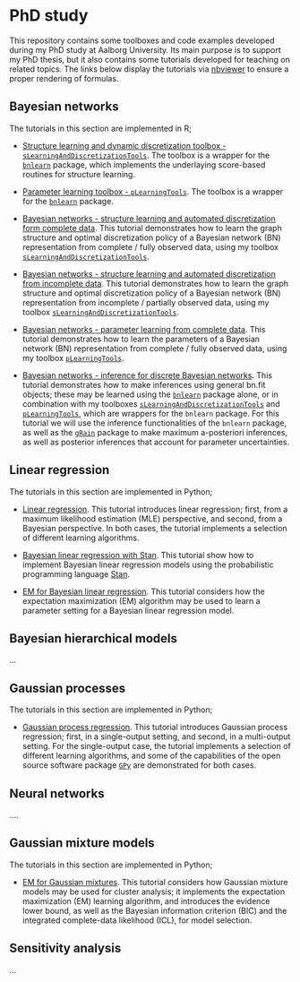 # PhD study

This repository contains some toolboxes and code examples developed during my PhD study at Aalborg University. Its main purpose is to support my PhD thesis, but it also contains some tutorials developed for teaching on related topics. The links below display 
the tutorials via [nbviewer](https://nbviewer.jupyter.org/) to ensure a proper rendering of formulas.

## Bayesian networks

The tutorials in this section are implemented in R;

- [Structure learning and dynamic discretization toolbox - `sLearningAndDiscretizationTools`](https://github.com/SebastianGlavind/PhD-study/blob/master/Bayesian-networks/Toolboxes/sLearningAndDiscretizationTools.R). The toolbox is a wrapper for the [`bnlearn`](https://www.bnlearn.com/) package, which implements the underlaying score-based routines for structure learning.

- [Parameter learning toolbox - `pLearningTools`](https://github.com/SebastianGlavind/PhD-study/blob/master/Bayesian-networks/Toolboxes/pLearningTools.R). The toolbox is a wrapper for the [`bnlearn`](https://www.bnlearn.com/) package.

- [Bayesian networks - structure learning and automated discretization form complete data](https://nbviewer.jupyter.org/github/SebastianGlavind/PhD-study/blob/master/Bayesian-networks/BNs_sLearn_fullyObs.ipynb). This tutorial demonstrates how to learn the graph structure and optimal discretization policy of a Bayesian network (BN) representation from complete / fully observed data, using my toolbox [`sLearningAndDiscretizationTools`](https://github.com/SebastianGlavind/PhD-study/blob/master/Bayesian-networks/Toolboxes/sLearningAndDiscretizationTools.R). 

- [Bayesian networks - structure learning and automated discretization from incomplete data](https://nbviewer.jupyter.org/github/SebastianGlavind/PhD-study/blob/master/Bayesian-networks/BNs_sLearn_partiallyObs.ipynb). This tutorial demonstrates how to learn the graph structure and optimal discretization policy of a Bayesian network (BN) representation from incomplete / partially observed data, using my toolbox [`sLearningAndDiscretizationTools`](https://github.com/SebastianGlavind/PhD-study/blob/master/Bayesian-networks/Toolboxes/sLearningAndDiscretizationTools.R).

- [Bayesian networks - parameter learning from complete data](https://nbviewer.jupyter.org/github/SebastianGlavind/PhD-study/blob/master/Bayesian-networks/BNs_pLearn_fullyObs.ipynb). This tutorial demonstrates how to learn the parameters of a Bayesian network (BN) representation from complete / fully observed data, using my toolbox [ `pLearningTools`](https://github.com/SebastianGlavind/PhD-study/blob/master/Bayesian-networks/Toolboxes/pLearningTools.R). 

- [Bayesian networks - inference for discrete Bayesian networks](https://nbviewer.jupyter.org/github/SebastianGlavind/PhD-study/blob/master/Bayesian-networks/BNs_inference.ipynb). This tutorial demonstrates how to make inferences using general bn.fit objects; these may be learned using the [`bnlearn`](https://www.bnlearn.com/) package alone, or in combination with my toolboxes [`sLearningAndDiscretizationTools`](https://github.com/SebastianGlavind/PhD-study/blob/master/Bayesian-networks/Toolboxes/sLearningAndDiscretizationTools.R) and [ `pLearningTools`](https://github.com/SebastianGlavind/PhD-study/blob/master/Bayesian-networks/Toolboxes/pLearningTools.R), which are wrappers for the `bnlearn` package. For this tutorial we will use the inference functionalities of the `bnlearn` package, as well as the [`gRain`](http://people.math.aau.dk/~sorenh/software/gR/) package to make maximum a-posteriori inferences, as well as posterior inferences that account for parameter uncertainties. 

## Linear regression

The tutorials in this section are implemented in Python;

- [Linear regression](https://nbviewer.jupyter.org/github/SebastianGlavind/PhD-study/blob/master/Linear-regression/LinReg.ipynb). This tutorial introduces linear regression; first, from a maximum likelihood estimation (MLE) perspective, and second, from a Bayesian perspective. In both cases, the tutorial implements a selection of different learning algorithms. 

- [Bayesian linear regression with Stan](https://nbviewer.jupyter.org/github/SebastianGlavind/PhD-study/blob/master/Linear-regression/exStan_BayesLinReg.ipynb). This tutorial show how to implement Bayesian linear regression models using the probabilistic programming language [Stan](https://mc-stan.org/).

- [EM for Bayesian linear regression](https://nbviewer.jupyter.org/github/SebastianGlavind/PhD-study/blob/master/Linear-regression/exEM_BayesLinReg.ipynb). This tutorial considers how the expectation maximization (EM) algorithm may be used to learn a parameter setting for a Bayesian linear regression model.

## Bayesian hierarchical models
...

## Gaussian processes

The tutorials in this section are implemented in Python;

- [Gaussian process regression](https://nbviewer.jupyter.org/github/SebastianGlavind/PhD-study/blob/master/Gaussian-processes/GPR.ipynb). This tutorial introduces Gaussian process regression; first, in a single-output setting, and second, in a multi-output setting. For the single-output case, the tutorial implements a selection of different learning algorithms, and some of the capabilities of the open source software package [`GPy`](https://sheffieldml.github.io/GPy/) are demonstrated for both cases.

## Neural networks
....

## Gaussian mixture models

The tutorials in this section are implemented in Python;

- [EM for Gaussian mixtures](https://nbviewer.jupyter.org/github/SebastianGlavind/PhD-study/blob/master/Gaussian-mixtures/exEM_GMMs.ipynb). This tutorial considers how Gaussian mixture models may be used for cluster analysis; it implements the expectation maximization (EM) learning algorithm, and introduces the evidence lower bound, as well as the Bayesian information criterion (BIC) and the integrated complete-data likelihood (ICL), for model selection.

## Sensitivity analysis
...
